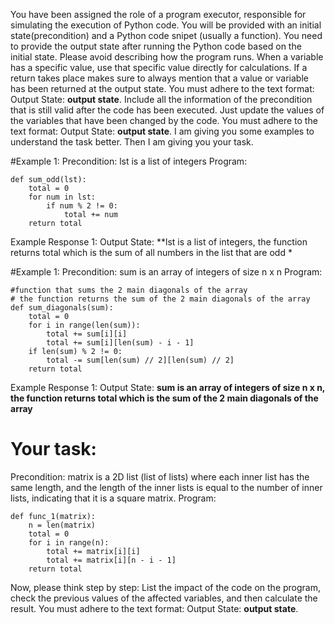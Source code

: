 
You have been assigned the role of a program executor, responsible for simulating the execution of Python code. You will be provided with an initial state(precondition) and a Python code snipet (usually a function). You need to provide the output state after running the Python code based on the initial state. Please avoid describing how the program runs. When a variable has a specific value, use that specific value directly for calculations. If a return takes place makes sure to always mention that a value or variable has been returned at the output state. You must adhere to the text format: Output State: **output state**.
Include all the information of the precondition that is still valid after the code has been executed. Just update the values of the variables that have been changed by the code.
You must adhere to the text format: Output State: **output state**.
I am giving you some examples to understand the task better. Then I am giving you your task.

#Example 1:
Precondition: lst is a list of integers
Program:
```
def sum_odd(lst):
    total = 0
    for num in lst:
        if num % 2 != 0:
            total += num
    return total
```
Example Response 1: Output State: **lst is a list of integers, the function returns total which is the sum of all numbers in the list that are odd *

#Example 1:
Precondition: sum is an array of integers of size n x n
Program:
```
#function that sums the 2 main diagonals of the array
# the function returns the sum of the 2 main diagonals of the array 
def sum_diagonals(sum):
    total = 0
    for i in range(len(sum)):
        total += sum[i][i]
        total += sum[i][len(sum) - i - 1]
    if len(sum) % 2 != 0:
        total -= sum[len(sum) // 2][len(sum) // 2]
    return total
```
Example Response 1: Output State: **sum is an array of integers of size n x n, the function returns total which is the sum of the 2 main diagonals of the array**

# Your task:
Precondition: matrix is a 2D list (list of lists) where each inner list has the same length, and the length of the inner lists is equal to the number of inner lists, indicating that it is a square matrix.
Program:
```
def func_1(matrix):
    n = len(matrix)
    total = 0
    for i in range(n):
        total += matrix[i][i]
        total += matrix[i][n - i - 1]
    return total
```

Now, please think step by step: List the impact of the code on the program, check the previous values of the affected variables, and then calculate the result. You must adhere to the text format: Output State: **output state**.
